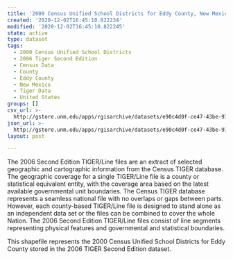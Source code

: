 ```yaml
---
title: '2000 Census Unified School Districts for Eddy County, New Mexico, 2006se TIGER'
created: '2020-12-02T16:45:10.822234'
modified: '2020-12-02T16:45:10.822245'
state: active
type: dataset
tags:
  - 2000 Census Unified School Districts
  - 2006 Tiger Second Edition
  - Census Data
  - County
  - Eddy County
  - New Mexico
  - Tiger Data
  - United States
groups: []
csv_url: >-
  http://gstore.unm.edu/apps/rgisarchive/datasets/e90c4d0f-ce47-43be-9770-73a58e52ca1f/tgr2006se_eddy_sduni00.derived.csv
json_url: >-
  http://gstore.unm.edu/apps/rgisarchive/datasets/e90c4d0f-ce47-43be-9770-73a58e52ca1f/tgr2006se_eddy_sduni00.derived.json
layout: post

---
```

The 2006 Second Edition TIGER/Line files are an extract of selected geographic and cartographic information from the Census TIGER database.  The geographic coverage for a single TIGER/Line file is a county or statistical equivalent entity, with the coverage area based on the latest available governmental unit boundaries. The Census TIGER database represents a seamless national file with no overlaps or gaps between parts.  However, each county-based TIGER/Line file is designed to stand alone as an independent data set or the files can be combined to cover the whole Nation.  The 2006 Second Edition  TIGER/Line files consist of line segments representing physical features and governmental and statistical boundaries.  

This shapefile represents the 2000 Census Unified School Districts for Eddy County stored in the 2006 TIGER Second Edition dataset.
